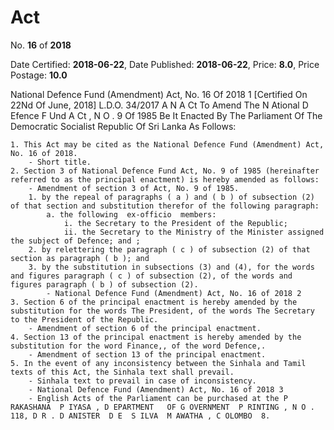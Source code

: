 # Act

No. **16** of **2018**

Date Certified: **2018-06-22**, Date Published: **2018-06-22**, Price: **8.0**, Price Postage: **10.0**

National Defence Fund (Amendment) Act, No. 16 Of 2018 1
[Certified On 22Nd Of June, 2018]
L.D.O. 34/2017
A N  A Ct   To   Amend   The  N Ational  D Efence  F Und A Ct , N O . 9  Of  1985
Be It Enacted By The Parliament Of The Democratic Socialist Republic Of Sri Lanka  As Follows:

    1. This Act may be cited as the National Defence Fund (Amendment) Act, No. 16 of 2018.
        - Short title.
    2. Section 3 of National Defence Fund Act, No. 9 of 1985 (hereinafter referred to as the principal enactment) is hereby amended as follows:
        - Amendment of section 3 of Act, No. 9 of 1985.
        1. by the repeal of paragraphs ( a ) and ( b ) of subsection (2) of that section and substitution therefor of the following paragraph:
            a. the following  ex-officio  members:
                i. the Secretary to the President of the Republic;
                ii. the Secretary to the Ministry of the Minister assigned the subject of Defence; and ;
        2. by relettering the paragraph ( c ) of subsection (2) of that section as paragraph ( b ); and
        3. by the substitution in subsections (3) and (4), for the words and figures paragraph ( c ) of subsection (2), of the words and figures paragraph ( b ) of subsection (2).
            - National Defence Fund (Amendment) Act, No. 16 of 2018 2
    3. Section 6 of the principal enactment is hereby amended by the substitution for the words The President, of the words The Secretary to the President of the Republic.
        - Amendment of section 6 of the principal enactment.
    4. Section 13 of the principal enactment is hereby amended by the substitution for the word Finance,, of the word Defence,.
        - Amendment of section 13 of the principal enactment.
    5. In the event of any inconsistency between the Sinhala and Tamil texts of this Act, the Sinhala text shall prevail.
        - Sinhala text to prevail in case of inconsistency.
        - National Defence Fund (Amendment) Act, No. 16 of 2018 3
        - English Acts of the Parliament can be purchased at the P RAKASHANA  P IYASA , D EPARTMENT   OF G OVERNMENT  P RINTING , N O . 118, D R . D ANISTER  D E  S ILVA  M AWATHA , C OLOMBO  8.
